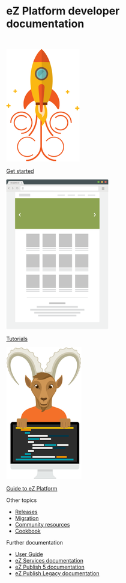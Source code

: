 # eZ Platform developer documentation

&nbsp;

<div class="card-group">
    <div class="card text-center">
        <div class="card-body"><a href="../getting_started/get_started_with_ez_platform"><img class="card-img-top" src="img/get_started.png" alt=""></a></div>
        <div class="card-footer bg-transparent">
            <p class="card-text"><a href="../getting_started/get_started_with_ez_platform" class="card-link">Get started</a></p>
        </div>
    </div>
    <div class="card text-center">
        <div class="card-body"><a href="../tutorials/platform_beginner/building_a_bicycle_route_tracker_in_ez_platform/"><img class="card-img-top" src="img/tutorials.png" alt=""></a></div>
        <div class="card-footer bg-transparent">
            <p class="card-text"><a href="../tutorials/platform_beginner/building_a_bicycle_route_tracker_in_ez_platform/" class="card-link">Tutorials</a></p>
        </div>
    </div>
    <div class="card text-center">
        <div class="card-body"><a href="../guide/architecture/"><img class="card-img-top" src="img/guide.png" alt=""></a></div>
        <div class="card-footer bg-transparent">
            <p class="card-text"><a href="../guide/architecture/" class="card-link">Guide to eZ Platform</a></p>
        </div>
    </div>
</div>

<div class="card-group">
<div class="card">
  <div class="card-header">Other topics</div>
  <ul class="list-group list-group-flush">
    <li class="list-group-item"><a href="../releases/releases/" class="card-link">Releases</a></li>
    <li class="list-group-item"><a href="../migrating/migrating_from_ez_publish_platform/" class="card-link">Migration</a></li>
    <li class="list-group-item"><a href="../community_resources/resources/" class="card-link">Community resources</a></li>
    <li class="list-group-item"><a href="../cookbook/authenticating_a_user_with_multiple_user_providers/" class="card-link">Cookbook</a></li>
  </ul>
</div>
<div class="card">
  <div class="card-header">Further documentation</div>
  <ul class="list-group list-group-flush">
      <li class="list-group-item"><a href="https://doc.ezplatform.com/projects/userguide/en/latest/" class="card-link">User Guide</a></li>
      <li class="list-group-item"><a href="https://doc.ezplatform.com/projects/ezservices/en/latest/" class="card-link">eZ Services documentation</a></li>
    <li class="list-group-item"><a href="https://doc.ez.no/display/EZP/eZ+Publish+5.x+Developer+Documentation" class="card-link">eZ Publish 5 documentation</a></li>
    <li class="list-group-item"><a href="https://doc.ez.no/eZ-Publish" class="card-link">eZ Publish Legacy documentation</a></li>
  </ul>
</div>
</div>
